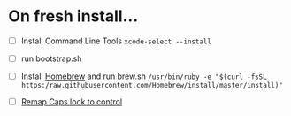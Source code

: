 On fresh install...
=====

- [ ] Install Command Line Tools
`xcode-select --install`

- [ ] run bootstrap.sh

- [ ] Install [Homebrew](https://brew.sh) and run brew.sh
`/usr/bin/ruby -e "$(curl -fsSL https:/raw.githubusercontent.com/Homebrew/install/master/install)"`

- [ ] [Remap Caps lock to control](https://www.drbunsen.org/remapping-caps-lock/)

